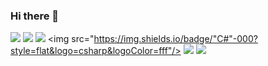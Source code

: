 ### Hi there 👋

<!--
**sproutedpotato/sproutedpotato** is a ✨ _special_ ✨ repository because its `README.md` (this file) appears on your GitHub profile.

Here are some ideas to get you started:

- 🔭 I’m currently working on ...
- 🌱 I’m currently learning ...
- 👯 I’m looking to collaborate on ...
- 🤔 I’m looking for help with ...
- 💬 Ask me about ...
- 📫 How to reach me: ...
- 😄 Pronouns: ...
- ⚡ Fun fact: ...
-->
<a href="①버튼을 눌렀을 때 이동할 링크" target="_blank">

<img src="https://img.shields.io/badge/GitHub-000?style=flat&logo=github&logoColor=fff"/></a>
<img src="https://img.shields.io/badge/Blog-000?style=flat&logo=naver&logoColor=fff"/></a>
<img src="https://img.shields.io/badge/C-000?style=flat&logo=c&logoColor=fff"/></a>
<img src="https://img.shields.io/badge/"C#"-000?style=flat&logo=csharp&logoColor=fff"/></a>
<img src="https://img.shields.io/badge/C++-000?style=flat&logo=cplusplus&logoColor=fff"/></a>
<img src="https://img.shields.io/badge/Python-000?style=flat&logo=python&logoColor=fff"/></a>
